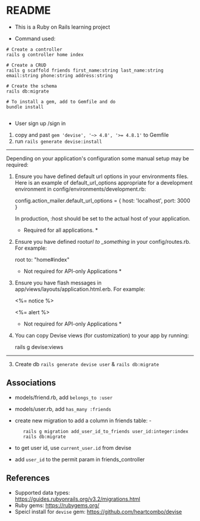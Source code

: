 # README

- This is a Ruby on Rails learning project

- Command used:

```
# Create a controller
rails g controller home index

# Create a CRUD
rails g scaffold friends first_name:string last_name:string email:string phone:string address:string

# Create the schema
rails db:migrate

# To install a gem, add to Gemfile and do
bundle install


```

- User sign up /sign in

1. copy and past `gem 'devise', '~> 4.8', '>= 4.8.1'` to Gemfile
2. run `rails generate devise:install`

---

Depending on your application's configuration some manual setup may be required:

1. Ensure you have defined default url options in your environments files. Here
   is an example of default_url_options appropriate for a development environment
   in config/environments/development.rb:

   config.action_mailer.default_url_options = { host: 'localhost', port: 3000 }

   In production, :host should be set to the actual host of your application.

   - Required for all applications. \*

2. Ensure you have defined root*url to \_something* in your config/routes.rb.
   For example:

   root to: "home#index"

   - Not required for API-only Applications \*

3. Ensure you have flash messages in app/views/layouts/application.html.erb.
   For example:

     <p class="notice"><%= notice %></p>
     <p class="alert"><%= alert %></p>

   - Not required for API-only Applications \*

4. You can copy Devise views (for customization) to your app by running:

   rails g devise:views

---

3. Create db `rails generate devise user` & `rails db:migrate`

## Associations

- models/friend.rb, add `belongs_to :user`
- models/user.rb, add `has_many :friends`
- create new migration to add a column in friends table: -

  ```
     rails g migration add_user_id_to_friends user_id:integer:index
     rails db:migrate
  ```

- to get user id, use `current_user.id` from devise
- add `user_id` to the permit param in friends_controller

## References

- Supported data types: https://guides.rubyonrails.org/v3.2/migrations.html
- Ruby gems: https://rubygems.org/
- Speicl install for `devise` gem: https://github.com/heartcombo/devise
